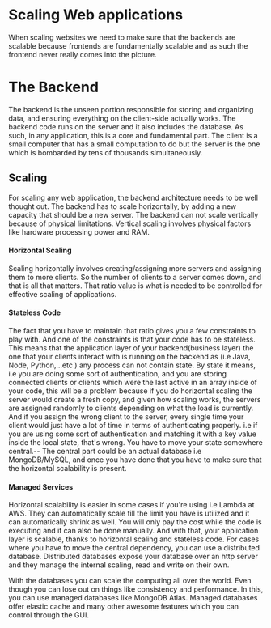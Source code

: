 # Scaling Web applications

When scaling websites we need to make sure that the backends are scalable because frontends are fundamentally scalable and as such the frontend never really comes into the picture.

# **The Backend**
The backend is the unseen portion responsible for storing and organizing data, and ensuring everything on the client-side actually works. The backend code runs on the server and it also includes the database. As such, in any application, this is a core and fundamental part. 
The client is a small computer that has a small computation to do but the server is the one which is bombarded by tens of thousands simultaneously.

## **Scaling**
For scaling any web application, the backend architecture needs to be well thought out. The backend has to scale horizontally, by adding a new capacity that should be a new server. The backend can not scale vertically because of physical limitations. Vertical scaling involves physical factors like hardware processing power and RAM.

#### **Horizontal Scaling**
Scaling horizontally involves creating/assigning more servers and assigning them to more clients. So the number of clients to a server comes down, and that is all that matters. That ratio value is what is needed to be controlled for effective scaling of applications.

#### **Stateless Code**
The fact that you have to maintain that ratio gives you a few constraints to play with. And one of the constraints is that your code has to be stateless. This means that the application layer of your backend(business layer) the one that your clients interact with is running on the backend as (i.e Java, Node, Python,...etc ) any process can not contain state. 
By state it means, i.e you are doing some sort of authentication, and you are storing connected clients or clients which were the last active in an array inside of your code,  this will be a problem because if you do horizontal scaling the server would create a fresh copy, and given how scaling works, the servers are assigned randomly to clients depending on what the load is currently. And if you assign the wrong client to the server, every single time your client would just have a lot of time in terms of authenticating properly. i.e if you are using some sort of authentication and matching it with a key value inside the local state, that's wrong. You have to move your state somewhere central.--
The central part could be an actual database i.e MongoDB/MySQL, and once you have done that you have to make sure that the horizontal scalability is present.

#### **Managed Services** 
Horizontal scalability is easier in some cases if you're using i.e Lambda at AWS. They can automatically scale till the limit you have is utilized and it can automatically shrink as well. You will only pay the cost while the code is executing and it can also be done manually. And with that, your application layer is scalable, thanks to horizontal scaling and stateless code.
For cases where you have to move the central dependency, you can use a distributed database. Distributed databases expose your database over an http server and they manage the internal scaling, read and write on their own.

With the databases you can scale the computing all over the world. Even though you can lose out on things like consistency and performance. In this, you can use managed databases like MongoDB Atlas. Managed databases offer elastic cache and many other awesome features which you can control through the GUI.
